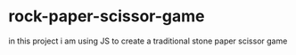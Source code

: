# rock-paper-scissor-game

in this project i am using JS to create a traditional stone paper scissor game
